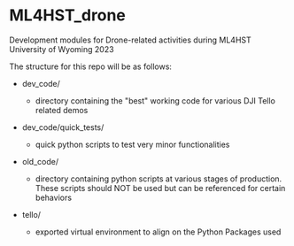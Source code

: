 # ML4HST_drone
Development modules for Drone-related activities during ML4HST University of Wyoming 2023

The structure for this repo will be as follows:

* dev_code/
    + directory containing the "best" working code for various DJI Tello related demos
* dev_code/quick_tests/
    + quick python scripts to test very minor functionalities

* old_code/
    + directory containing python scripts at various stages of production. These scripts should NOT be used but can be referenced for certain behaviors

* tello/
    + exported virtual environment to align on the Python Packages used
